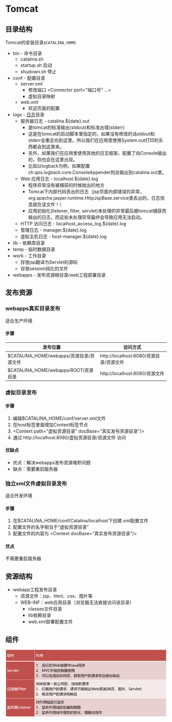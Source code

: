# Tomcat

## 目录结构
Tomcat的安装目录`$CATALINA_HOME`:
* bin - 命令目录
  * catalina.sh
  * startup.sh 启动
  * shudown.sh 停止
* conf - 配置目录
  * server.xml
    * 修改端口 <Connector port="端口号" ...>
    * 虚拟目录映射
  * web.xml
    * 欢迎页面的配置
* logs - [日志](http://xstarcd.github.io/wiki/Java/tomcat_log.html)目录
  * 服务器⽇志 - catalina.${date}.out
    * 是tomcat的标准输出(stdout)和标准出错(stderr)
    * 这是在tomcat的启动脚本里指定的，如果没有修改的话stdout和stderr会重定向到这里。所以我们在应用里使用System.out打印的东西都会到这里来。
    * 另外，如果我们在应用里使用其他的日志框架，配置了向Console输出的，则也会在这里出现。
    * 比如以logback为例，如果配置ch.qos.logback.core.ConsoleAppender则会输出到catalina.out里。
  * Web 应⽤⽇志 - localhost.${date}.log
    * 程序异常没有被捕获的时候抛出的地方
    * Tomcat下内部代码丢出的日志（jsp页面内部错误的异常，org.apache.jasper.runtime.HttpJspBase.service类丢出的，日志信息就在该文件！）
    * 应用初始化(listener, filter, servlet)未处理的异常最后被tomcat捕获而输出的日志，而这些未处理异常最终会导致应用无法启动。
  * HTTP 访问⽇志 - localhost_access_log.${date}.log
  * 管理日志 - manager.${date}.log
  * 虚拟主机日志 - host-manager.${date}.log
* lib - 依赖库目录
* temp - 临时数据目录
* work - 工作目录
  * 存放jsp翻译为Servlet的源码
  * 存放session钝化的文件
* webapps - 发布资源根目录/web工程部署目录

## 发布资源
### webapps真实目录发布
适合生产环境
#### 步骤
|发布位置|访问方式|
|---|---|
|$CATALINA_HOME/webapps/资源目录/资源文件|http://localhost:8080/资源目录/资源文件|
|$CATALINA_HOME/webapps/ROOT/资源目录|http://localhost:8080/资源文件|

### 虚拟目录发布
#### 步骤
1. 编辑$CATALINA_HOME/conf/server.xml文件
2. 在host标签里面增加Context标签节点
3. \<Context path="虚拟资源目录" docBase="真实发布资源目录"/>
4. 通过 http://localhost:8080/虚拟资源目录/资源文件 访问

#### 优缺点
* 优点：解决webapps发布资源堆积问题
* 缺点：需要重启服务器

### 独立xml文件虚拟目录发布
适合开发环境
#### 步骤
1. 在$CATALINA_HOME/conf/Catalina/localhost下创建.xml配置文件
2. 配置文件的名字相当于"虚拟资源目录"
3. 配置文件的内容为 \<Context docBase="真实发布资源目录"/>

#### 优点
不需要重启服务器

## 资源结构
* webapp工程发布目录
  * 资源文件：jsp、html、css、图片等
  * WEB-INF：web应用目录（浏览器无法直接访问该目录）
    * classes文件目录
    * lib依赖目录
    * web.xml部署配置文件

## 组件
![tomcat+20210722094529](https://raw.githubusercontent.com/loli0con/picgo/master/images/tomcat%2B20210722094529.png%2B2021-07-22-09-45-31)